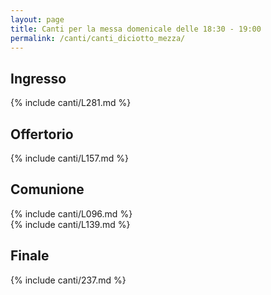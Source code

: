 ```yaml
---
layout: page
title: Canti per la messa domenicale delle 18:30 - 19:00
permalink: /canti/canti_diciotto_mezza/
---
```


## Ingresso
{% include canti/L281.md %}   

## Offertorio
{% include canti/L157.md %}   

## Comunione   
{% include canti/L096.md %}   
{% include canti/L139.md %}   

## Finale
{% include canti/237.md %}   
